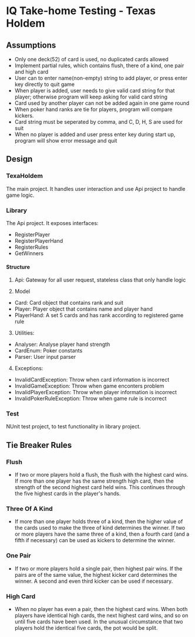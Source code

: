 # IQ Take-home Testing - Texas Holdem

## Assumptions

- Only one deck(52) of card is used, no duplicated cards allowed
- Implement partial rules, which contains flush, there of a kind, one pair and
high card
- User can to enter name(non-empty) string to add player, or press enter key
directly to quit game
- When player is added, user needs to give valid card string for that player;
otherwise program will keep asking for valid card string
- Card used by another player can not be added again in one game round
- When poker hand ranks are tie for players, program will compare kickers.
- Card string must be seperated by comma, and C, D, H, S are used for suit
- When no player is added and user press enter key during start up, program will
show error message and quit

## Design

### TexaHoldem

The main project. It handles user interaction and use Api project to handle game
logic.

### Library

The Api project. It exposes interfaces:

- RegisterPlayer
- RegisterPlayerHand
- RegisterRules
- GetWinners

#### Structure

  1. Api: Gateway for all user request, stateless class that only handle logic

  2. Model
   - Card: Card object that contains rank and suit
   - Player: Player object that contains name and player hand
   - PlayerHand: A set 5 cards and has rank according to registered game rule

  3. Utilities:
   - Analyser: Analyse player hand strength
   - CardEnum: Poker constants
   - Parser: User input parser

  4. Exceptions:
   - InvalidCardException: Throw when card information is incorrect
   - InvalidGameException: Throw when game enconters problem
   - InvalidPlayerException: Throw when player information is incorrect
   - InvalidPokerRuleException: Throw when game rule is incorrect


### Test

NUnit test project, to test functionality in library project.

## Tie Breaker Rules

### Flush

- If two or more players hold a flush, the flush with the highest card wins.
If more than one player has the same strength high card, then the strength of
the second highest card held wins. This continues through the five highest cards
 in the player's hands.

 ### Three Of A Kind

 - If more than one player holds three of a kind, then the higher value of the
 cards used to make the three of kind determines the winner. If two or more
 players have the same three of a kind, then a fourth card (and a fifth if
 necessary) can be used as kickers to determine the winner.

 ### One Pair

 - If two or more players hold a single pair, then highest pair wins. If the
 pairs are of the same value, the highest kicker card determines the winner.
 A second and even third kicker can be used if necessary.

 ### High Card

 - When no player has even a pair, then the highest card wins. When both players
 have identical high cards, the next highest card wins, and so on until five
 cards have been used. In the unusual circumstance that two players hold the
 identical five cards, the pot would be split.
